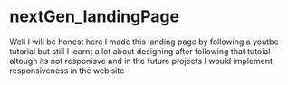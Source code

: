 # nextGen_landingPage

Well I will be honest here I made this landing page by following a youtbe tutorial
but still I learnt a lot about designing after following that tutoial 
altough its not responisve and in the future projects I would implement responsiveness in the webisite
